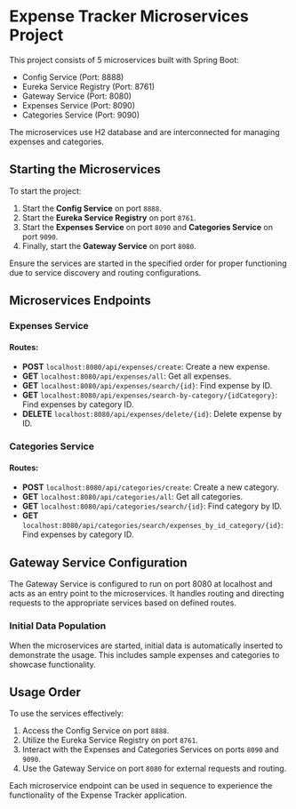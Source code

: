 # Expense Tracker Microservices Project

This project consists of 5 microservices built with Spring Boot:

- Config Service (Port: 8888)
- Eureka Service Registry (Port: 8761)
- Gateway Service (Port: 8080)
- Expenses Service (Port: 8090)
- Categories Service (Port: 9090)

The microservices use H2 database and are interconnected for managing expenses and categories.

## Starting the Microservices

To start the project:

1. Start the **Config Service** on port `8888`.
2. Start the **Eureka Service Registry** on port `8761`.
3. Start the **Expenses Service** on port `8090` and **Categories Service** on port `9090`.
4. Finally, start the **Gateway Service** on port `8080`.

Ensure the services are started in the specified order for proper functioning due to service discovery and routing configurations.

## Microservices Endpoints

### Expenses Service

#### Routes:
- **POST** `localhost:8080/api/expenses/create`: Create a new expense.
- **GET** `localhost:8080/api/expenses/all`: Get all expenses.
- **GET** `localhost:8080/api/expenses/search/{id}`: Find expense by ID.
- **GET** `localhost:8080/api/expenses/search-by-category/{idCategory}`: Find expenses by category ID.
- **DELETE** `localhost:8080/api/expenses/delete/{id}`: Delete expense by ID.

### Categories Service

#### Routes:
- **POST** `localhost:8080/api/categories/create`: Create a new category.
- **GET** `localhost:8080/api/categories/all`: Get all categories.
- **GET** `localhost:8080/api/categories/search/{id}`: Find category by ID.
- **GET** `localhost:8080/api/categories/search/expenses_by_id_category/{id}`: Find expenses by category ID.

## Gateway Service Configuration

The Gateway Service is configured to run on port 8080 at localhost and acts as an entry point to the microservices. It handles routing and directing requests to the appropriate services based on defined routes.

### Initial Data Population

When the microservices are started, initial data is automatically inserted to demonstrate the usage. This includes sample expenses and categories to showcase functionality.

## Usage Order

To use the services effectively:

1. Access the Config Service on port `8888`.
2. Utilize the Eureka Service Registry on port `8761`.
3. Interact with the Expenses and Categories Services on ports `8090` and `9090`.
4. Use the Gateway Service on port `8080` for external requests and routing.

Each microservice endpoint can be used in sequence to experience the functionality of the Expense Tracker application.
